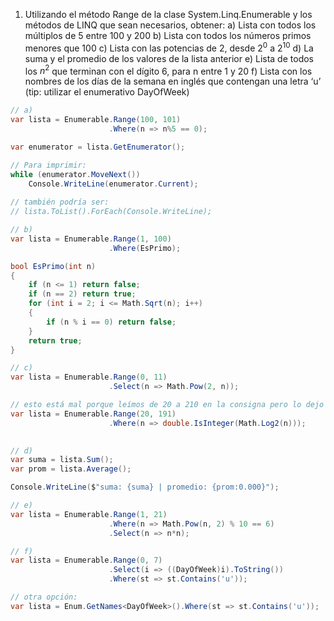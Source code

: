1) Utilizando el método Range de la clase System.Linq.Enumerable y los métodos de LINQ que sean necesarios, obtener:
a) Lista con todos los múltiplos de 5 entre 100 y 200
b) Lista con todos los números primos menores que 100
c) Lista con las potencias de 2, desde $2^0$ a $2^10$
d) La suma y el promedio de los valores de la lista anterior
e) Lista de todos los $n^2$ que terminan con el dígito 6, para n entre 1 y 20
f) Lista con los nombres de los días de la semana en inglés que contengan una letra ‘u’
(tip: utilizar el enumerativo DayOfWeek)

```csharp
// a)
var lista = Enumerable.Range(100, 101)
                      .Where(n => n%5 == 0);

var enumerator = lista.GetEnumerator();

// Para imprimir:
while (enumerator.MoveNext())
    Console.WriteLine(enumerator.Current);
    
// también podría ser:
// lista.ToList().ForEach(Console.WriteLine);
```

```csharp
// b)
var lista = Enumerable.Range(1, 100)
                      .Where(EsPrimo);

bool EsPrimo(int n)
{
    if (n <= 1) return false;
    if (n == 2) return true;
    for (int i = 2; i <= Math.Sqrt(n); i++)
    {
        if (n % i == 0) return false;
    }
    return true;
}
```

```csharp
// c)
var lista = Enumerable.Range(0, 11)
                      .Select(n => Math.Pow(2, n));

// esto está mal porque leímos de 20 a 210 en la consigna pero lo dejo porque está buena la resolución y puede servir.
var lista = Enumerable.Range(20, 191)
                      .Where(n => double.IsInteger(Math.Log2(n)));
 
```

```csharp
// d)
var suma = lista.Sum();
var prom = lista.Average();

Console.WriteLine($"suma: {suma} | promedio: {prom:0.000}");
```

```csharp
// e)
var lista = Enumerable.Range(1, 21)
                      .Where(n => Math.Pow(n, 2) % 10 == 6)
                      .Select(n => n*n);
```

```csharp
// f)
var lista = Enumerable.Range(0, 7)
                      .Select(i => ((DayOfWeek)i).ToString())
                      .Where(st => st.Contains('u'));

// otra opción:
var lista = Enum.GetNames<DayOfWeek>().Where(st => st.Contains('u'));
```